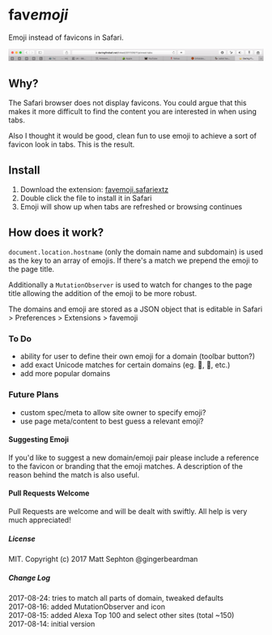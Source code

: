 # fav*emoji*

Emoji instead of favicons in Safari.

![screenshot](screenshot.png)

## Why?
The Safari browser does not display favicons. You could argue that this makes it more difficult to find the content you are interested in when using tabs.

Also I thought it would be good, clean fun to use emoji to achieve a sort of favicon look in tabs. This is the result.

## Install

1. Download the extension: [favemoji.safariextz](https://github.com/gingerbeardman/favemoji.safariextension/releases/download/2018-08-16/favemoji.safariextz)
2. Double click the file to install it in Safari
3. Emoji will show up when tabs are refreshed or browsing continues

## How does it work?
`document.location.hostname` (only the domain name and subdomain) is used as the key to an array of emojis. If there's a match we prepend the emoji to the page title.

Additionally a `MutationObserver` is used to watch for changes to the page title allowing the addition of the emoji to be more robust.

The domains and emoji are stored as a JSON object that is editable in Safari > Preferences > Extensions > favemoji

### To Do
* ability for user to define their own emoji for a domain (toolbar button?)
* add exact Unicode matches for certain domains (eg. , ✪, etc.)
* add more popular domains

### Future Plans
* custom spec/meta to allow site owner to specify emoji?
* use page meta/content to best guess a relevant emoji?

#### Suggesting Emoji
If you'd like to suggest a new domain/emoji pair please include a reference to the favicon or branding that the emoji matches. A description of the reason behind the match is also useful.

#### Pull Requests Welcome
Pull Requests are welcome and will be dealt with swiftly. All help is very much appreciated!

##### License
MIT. Copyright (c) 2017 Matt Sephton @gingerbeardman

##### Change Log
2017-08-24: tries to match all parts of domain, tweaked defaults  
2017-08-16: added MutationObserver and icon  
2017-08-15: added Alexa Top 100 and select other sites (total ~150)  
2017-08-14: initial version  
